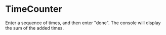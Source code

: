 # TimeCounter
Enter a sequence of times, and then enter "done". The console will display the sum of the added times.
